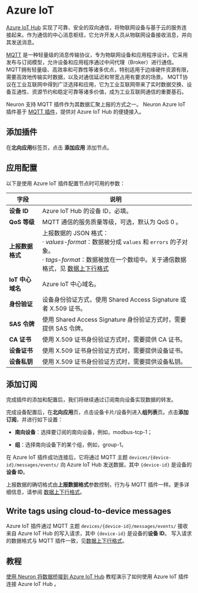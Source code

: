 # Azure IoT

[Azure IoT Hub] 实现了可靠、安全的双向通信，将物联网设备与基于云的服务连接起来。作为通信的中心消息枢纽，它允许开发人员从物联网设备接收消息，并向其发送消息。

[MQTT] 是一种轻量级的消息传输协议，专为物联网设备和应用程序设计。它采用发布与订阅模型，允许设备和应用程序通过中间代理（Broker）进行通信。MQTT拥有轻量级、高效率和可靠性等诸多优点，特别适用于边缘硬件资源有限，需要高效地传输实时数据，以及对通信延迟和带宽占用有要求的场景。
MQTT协议在工业互联网中得到广泛选择和应用，它为工业互联网带来了实时数据交换、设备互通性、资源节约和稳定可靠等诸多价值，成为工业互联网通信的重要基石。

Neuron 支持 MQTT 插件作为其数据汇聚上报的方式之一。 Neuron Azure IoT 插件基于 [MQTT 插件]，提供对 Azure IoT Hub 的便捷接入。

[MQTT]: https://mqtt.org
[MQTT 插件]: ../mqtt/overview.md
[Azure IoT Hub]: https://learn.microsoft.com/en-us/azure/iot/

## 添加插件

在**北向应用**标签页，点击 **添加应用** 添加节点。

## 应用配置

以下是使用 Azure IoT 插件配置节点时可用的参数：

| 字段               | 说明                                                         |
| ------------------ | ------------------------------------------------------------ |
| **设备 ID**        | Azure IoT Hub 的设备 ID，必填。                              |
| **QoS 等级**       | MQTT 通信的服务质量等级，可选，默认为 QoS 0 。               |
| **上报数据格式**   | 上报数据的 JSON 格式：<br />· *values-format*：数据被分成 `values` 和 `errors` 的子对象。<br />· *tags-format*：数据被放在一个数组中。关于通信数据格式，见 [数据上下行格式](../mqtt/api.md#数据上报) |
| **IoT 中心域名**   | Azure IoT 中心域名。                                         |
| **身份验证**       | 设备身份验证方式，使用 Shared Access Signature 或者 X.509 证书。|
| **SAS 令牌**       | 使用 Shared Access Signature 身份验证方式时，需要提供 SAS 令牌。|
| **CA 证书**        | 使用 X.509 证书身份验证方式时，需要提供 CA 证书。               |
| **设备证书**       | 使用 X.509 证书身份验证方式时，需要提供设备证书。               |
| **设备私钥**       | 使用 X.509 证书身份验证方式时，需要提供设备私钥。               |

## 添加订阅

完成插件的添加和配置后，我们将继续通过订阅南向设备实现数据的转发。

完成设备配置后，在**北向应用**页，点击设备卡片/设备列进入**组列表**页。点击**添加订阅**，并进行如下设置：

- **南向设备**：选择要订阅的南向设备，例如，modbus-tcp-1；

- **组**：选择南向设备下的某个组，例如，group-1。

在 Azure IoT 插件成功连接后，它将通过 MQTT 主题 `devices/{device-id}/messages/events/` 向 Azure IoT Hub 发送数据，其中 `{device-id}` 是设备的**设备 ID**。

上报数据的确切格式由**上报数据格式**参数控制，行为与 MQTT 插件一样。更多详细信息，请参阅 [数据上下行格式](../mqtt/api.md#data-upload)。

## Write tags using cloud-to-device messages

Azure IoT 插件通过 MQTT 主题 `devices/{device-id}/messages/events/` 接收来自 Azure IoT Hub 的写入请求，其中 `{device-id}` 是设备的**设备 ID**。
写入请求的数据格式与 MQTT 插件一致，见[数据上下行格式](../mqtt/api.md#写-tag)。

## 教程

[使用 Neuron 将数据桥接到 Azure IoT Hub](./example.md) 教程演示了如何使用 Azure IoT 插件连接 Azure IoT Hub 。
